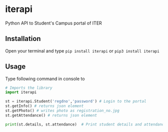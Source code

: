 # iterapi
Python API to Student's Campus portal of ITER

## Installation

Open your terminal and type `pip install iterapi` or `pip3 install iterapi`

## Usage

Type following command in console to

```python
# Imports the library
import iterapi 

st = iterapi.Student('regdno','password') # Login to the portal
st.getInfo() # returns json element
st.getPhoto() # writes photo as registration_no.jpg
st.getAttendance() # returns json element

print(st.details, st.attendance)  # Print student details and attendance on console
```
